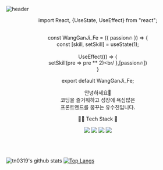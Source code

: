 ![header](https://capsule-render.vercel.app/api?type=Waving&color=539165&height=300&section=header&text=welcome&fontSize=90&fontColor=fff&desc=Developing%20Gitub%20and%20me&descAlign=60&descAlignY=65&fontAlignY=50)

<div align="center">
import React, {UseState, UseEffect} from "react";<br/><br/>

const WangGanJi_Fe = ({ passion🔥 }) => {<br/>
    const [skill, setSkill] = useState(1);<br/><br/>
    UseEffect(() => {<br/>
        setSkill(pre => pre ** 2)<br/
    },[passion🔥])<br/>
}

export default WangGanJi_Fe;


안녕하세요🙋<br/>
코딩을 즐거워하고 성장에 욕심많은<br/>
프론트엔드를 꿈꾸는 유수진입니다.<br/>

👩‍🌾 Tech Stack 🌾
<div>
    <img src="https://img.shields.io/badge/React-539165?style=for-the-badge&logo=React&logoColor=white">
    <img src="https://img.shields.io/badge/Redux-3F497F?style=for-the-badge&logo=Redux&logoColor=white">
    <img src="https://img.shields.io/badge/TypeScript-F7C04A?style=for-the-badge&logo=TypeScript&logoColor=black">
    <img src="https://img.shields.io/badge/Sass-F8F5E4?style=for-the-badge&logo=Scss&logoColor=black">
</div><br/><br/><br/>
</div>

![tn0319's github stats](https://github-readme-stats.vercel.app/api?username=tn0319&show_icons=true&theme=react)
[![Top Langs](https://github-readme-stats.vercel.app/api/top-langs/?username=tn0319&layout=compact)](https://github.com/tn0319/github-readme-stats)
